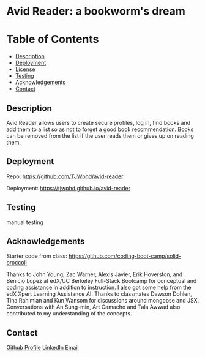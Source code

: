# Avid Reader: a bookworm's dream

# Table of Contents

- [Description](#description)
- [Deployment](#deployment)
- [License](#license)
- [Testing](#testing)
- [Acknowledgements](#acknowledgements)
- [Contact](#contact)

## Description

Avid Reader allows users to create secure profiles, log in, find books and add them to a list so as not to forget a good book recommendation. Books can be removed from the list if the user reads them or gives up on reading them.

## Deployment

Repo: https://github.com/TJWphd/avid-reader

Deployment: https://tjwphd.github.io/avid-reader

## Testing

manual testing

## Acknowledgements

Starter code from class: https://github.com/coding-boot-camp/solid-broccoli

Thanks to John Young, Zac Warner, Alexis Javier, Erik Hoverston, and Benicio Lopez at edX/UC Berkeley Full-Stack Bootcamp for conceptual and coding assistance in addition to instruction. I also got some help from the edX Xpert Learning Assistance AI. Thanks to classmates Dawson Dohlen, Tina Rahimian and Kun Wansom for discussions around mongoose and JSX. Conversations with An Sung-min, Art Camacho and Tala Awwad also contributed to my understanding of the concepts.

## Contact

[Github Profile](https://github.com/TJWphd)
[LinkedIn](https://www.linkedin.com/in/thomas-white-phd/)
[Email](mailto:tjwhitephd@gmail.com)
